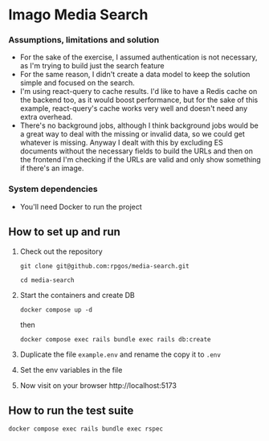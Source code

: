 # Imago Media Search

### Assumptions, limitations and solution

* For the sake of the exercise, I assumed authentication is not necessary, as I'm trying to build just the search feature
* For the same reason, I didn't create a data model to keep the solution simple and focused on the search.
* I'm using react-query to cache results. I'd like to have a Redis cache on the backend too, as it would boost performance, but for the sake of this example, react-query's cache works very well and doesn't need any extra overhead.
* There's no background jobs, although I think background jobs would be a great way to deal with the missing or invalid data, so we could get whatever is missing. Anyway I dealt with this by excluding ES documents without the necessary fields to build the URLs and then on the frontend I'm checking if the URLs are valid and only show something if there's an image.

### System dependencies

* You'll need Docker to run the project


## How to set up and run
1. Check out the repository

    ```
    git clone git@github.com:rpgos/media-search.git
    ```

    ```
    cd media-search
    ```

2. Start the containers and create DB

    ```
    docker compose up -d
    ```
    then
    ```
    docker compose exec rails bundle exec rails db:create
    ```

3. Duplicate the file `example.env` and rename the copy it to `.env`


4. Set the env variables in the file
5. Now visit on your browser http://localhost:5173


## How to run the test suite

```
docker compose exec rails bundle exec rspec
```
